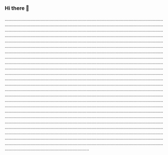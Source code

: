### Hi there 👋

..................................................................................................................................................................................................................................................................................................................................................................................................................................................................................................................................................................................................................................................................................................................................................................................................................................................................................................................................................................................................................................................................................................................................................................................................................................................................................................................................................................................................................................................................................................................................................................................................................................................................................................................................................................................................................................................................................................................................................................................................................................................................................................................................................................................................................................................................................................................................................................................................................................................................................................................................................................................................................................................................................................................................................................................................................................................................................................................................................................................................................................................................................................................................................................
